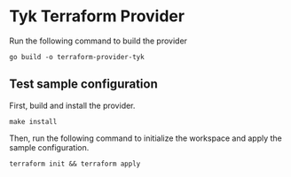 # Tyk Terraform Provider 

Run the following command to build the provider

```shell
go build -o terraform-provider-tyk
```

## Test sample configuration

First, build and install the provider.

```shell
make install
```

Then, run the following command to initialize the workspace and apply the sample configuration.

```shell
terraform init && terraform apply
```